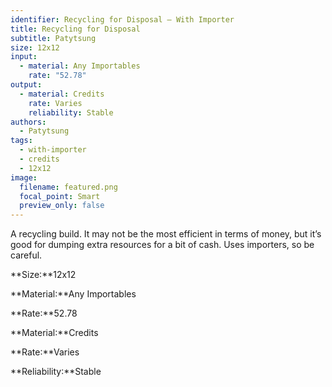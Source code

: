 ```yaml
---
identifier: Recycling for Disposal – With Importer
title: Recycling for Disposal
subtitle: Patytsung
size: 12x12
input:
  - material: Any Importables
    rate: "52.78"
output:
  - material: Credits
    rate: Varies
    reliability: Stable
authors:
  - Patytsung
tags:
  - with-importer
  - credits
  - 12x12
image:
  filename: featured.png
  focal_point: Smart
  preview_only: false
---
```

A recycling build. It may not be the most efficient in terms of money, but it’s good for dumping extra resources for a bit of cash. Uses importers, so be careful.

**Size:**12x12

**Material:**Any Importables

**Rate:**52.78

**Material:**Credits

**Rate:**Varies

**Reliability:**Stable